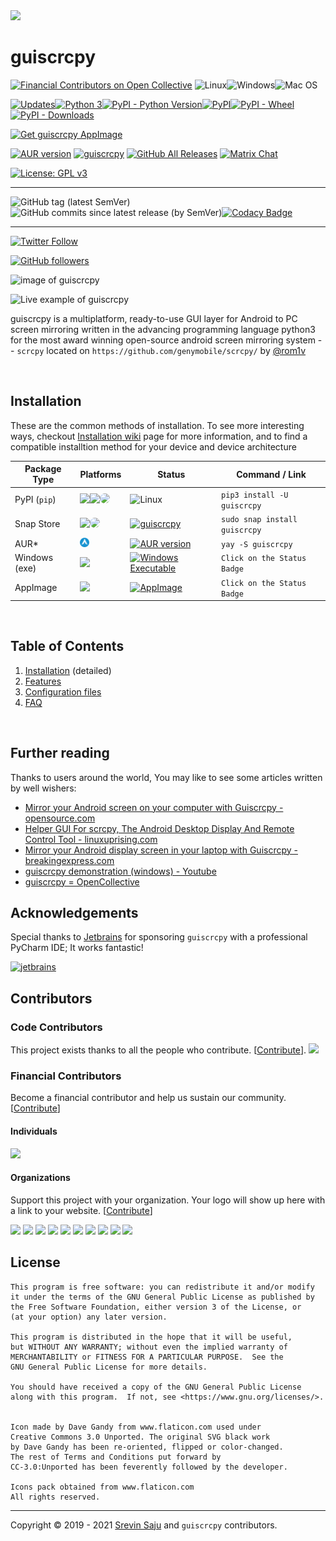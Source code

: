 <img src=https://raw.githubusercontent.com/srevinsaju/guiscrcpy/master/guiscrcpy/ui/ui/guiscrcpy_logo.png width=25%>

# guiscrcpy

[![Financial Contributors on Open Collective](https://opencollective.com/guiscrcpy/all/badge.svg?label=financial+contributors)](https://opencollective.com/guiscrcpy) ![Linux](https://github.com/srevinsaju/guiscrcpy/workflows/Linux/badge.svg)![Windows](https://github.com/srevinsaju/guiscrcpy/workflows/Windows/badge.svg)![Mac OS](https://github.com/srevinsaju/guiscrcpy/workflows/Mac%20OS/badge.svg)

[![Updates](https://pyup.io/repos/github/srevinsaju/guiscrcpy/shield.svg)](https://pyup.io/repos/github/srevinsaju/guiscrcpy/)[![Python 3](https://pyup.io/repos/github/srevinsaju/guiscrcpy/python-3-shield.svg)](https://pyup.io/repos/github/srevinsaju/guiscrcpy/)[![PyPI - Python Version](https://img.shields.io/pypi/pyversions/guiscrcpy?style=flat-square)![PyPI](https://img.shields.io/pypi/v/guiscrcpy?style=flat-square)![PyPI - Wheel](https://img.shields.io/pypi/wheel/guiscrcpy?style=flat-square)![PyPI - Downloads](https://img.shields.io/pypi/dm/guiscrcpy?color=dark%20green&logo=PYPI&logoColor=Green&style=flat-square)](https://pypi.org/project/guiscrcpy)

[![Get guiscrcpy AppImage](https://img.shields.io/endpoint?url=https%3A%2F%2Fg.srevinsaju.me%2Fget-appimage%2Fguiscrcpy%2Fshields.json)](https://www.srevinsaju.me/get-appimage/guiscrcpy/)

[![AUR version](https://img.shields.io/aur/version/guiscrcpy?label=Arch%20Linux%20Package&style=flat-square)](https://aur.archlinux.org/packages/guiscrcpy)
[![guiscrcpy](https://snapcraft.io//guiscrcpy/badge.svg)](https://snapcraft.io/guiscrcpy)
[![GitHub All Releases](https://img.shields.io/github/downloads/srevinsaju/guiscrcpy/total?style=flat-square)](https://github.com/srevinsaju/guiscrcpy/releases)
[![Matrix Chat](https://img.shields.io/badge/chat-%5Bmatrix%5D-green)](https://matrix.to/#/#guiscrcpy:matrix.org)

[![License: GPL v3](https://img.shields.io/badge/License-GPLv3-blue.svg)](https://www.gnu.org/licenses/gpl-3.0)

----------

![GitHub tag (latest SemVer)](https://img.shields.io/github/v/tag/srevinsaju/guiscrcpy?color=red&label=pre-release&logo=github&sort=semver&style=flat-square) ![GitHub commits since latest release (by SemVer)](https://img.shields.io/github/commits-since/srevinsaju/guiscrcpy/latest?color=green&sort=semver&style=flat-square)[![Codacy Badge](https://api.codacy.com/project/badge/Grade/59c0214b5f2140e0be7af62f14ebdc42)](https://www.codacy.com/manual/srevinsaju/guiscrcpy?utm_source=github.com&amp;utm_medium=referral&amp;utm_content=srevinsaju/guiscrcpy&amp;utm_campaign=Badge_Grade)

------------

[![Twitter Follow](https://img.shields.io/twitter/follow/srevinsaju?style=social)](https://twitter.com/srevinsaju)

[![GitHub followers](https://img.shields.io/github/followers/srevinsaju?label=srevin%20Saju&style=social)](https://github.com/srevinsaju)

![image of guiscrcpy](screen39.jpg)

![Live example of guiscrcpy](https://raw.githubusercontent.com/guiscrcpy/guiscrcpy.github.io/master/img/guiscrcpy.gif)

guiscrcpy is a multiplatform, ready-to-use GUI layer for Android to PC screen mirroring written in the advancing programming language python3 for the most award winning open-source android screen mirroring system -- `scrcpy` located on `https://github.com/genymobile/scrcpy/` by [@rom1v](https://github.com/rom1v)

<br>

## Installation

These are the common methods of installation. To see more interesting ways, checkout [Installation wiki](docs/INSTALL.md) page for more information, and to find a compatible installtion method for your device and device architecture

| Package Type  | Platforms                                                    | Status                                                       | Command / Link                |
| ------------- | ------------------------------------------------------------ | ------------------------------------------------------------ | ----------------------------- |
| PyPI (`pip`)  | <img src="https://guiscrcpy.github.io/img/linux.png" height=15px><img src="https://guiscrcpy.github.io/img/windows.png" height=15px><img src="https://guiscrcpy.github.io/img/darwin.jpeg" height=15px style="border-radius: 50%"> | ![Linux](https://github.com/srevinsaju/guiscrcpy/workflows/Linux/badge.svg) | `pip3 install -U guiscrcpy`   |
| Snap Store    | <img src="https://guiscrcpy.github.io/img/linux.png" height=15px><img src="https://guiscrcpy.github.io/img/darwin.jpeg" height=15px style="border-radius: 50%"> | [![guiscrcpy](https://snapcraft.io//guiscrcpy/badge.svg)](https://snapcraft.io/guiscrcpy) | `sudo snap install guiscrcpy` |
| AUR*          | <img src="https://raw.githubusercontent.com/guiscrcpy/guiscrcpy.github.io/master/img/archlinux.png" height=15px> | [![AUR version](https://img.shields.io/aur/version/guiscrcpy?label=Arch%20Linux%20Package&style=flat-square)](https://aur.archlinux.org/packages/guiscrcpy) | `yay -S guiscrcpy`            |
| Windows (exe) | <img src="https://guiscrcpy.github.io/img/windows.png" height=15px> | [![Windows Executable](https://github.com/srevinsaju/guiscrcpy/workflows/Windows%20Executable/badge.svg)](https://github.com/srevinsaju/guiscrcpy/actions?query=+event%3Apush++is%3Asuccess+branch%3Amaster+workflow%3A%22Windows+Executable%22) | `Click on the Status Badge`   |
| AppImage      | <img src="https://guiscrcpy.github.io/img/linux.png" height=15px> | [![AppImage](https://github.com/srevinsaju/guiscrcpy/workflows/AppImage/badge.svg)](https://github.com/srevinsaju/guiscrcpy/actions?query=event%3Apush+branch%3Amaster+is%3Asuccess+workflow%3AAppImage+) | `Click on the Status Badge`   |

<br>

## Table of Contents

1. [Installation](docs/INSTALL.md) (detailed)
2. [Features](docs/FEATURES.md)
3. [Configuration files](docs/CONFIGURATION.md)
4. [FAQ](docs/FAQ.md)

<br>

## Further reading

Thanks to users around the world, 
You may like to see some articles written by well wishers:

* [Mirror your Android screen on your computer with Guiscrcpy - opensource.com](https://opensource.com/article/19/9/mirror-android-screen-guiscrcpy)
* [Helper GUI For scrcpy, The Android Desktop Display And Remote Control Tool - linuxuprising.com](https://www.linuxuprising.com/2019/09/helper-gui-for-scrcpy-android-desktop.html)
* [Mirror your Android display screen in your laptop with Guiscrcpy - breakingexpress.com](https://breakingexpress.com/2019/09/26/mirror-your-android-display-screen-in-your-laptop-with-guiscrcpy/)
* [guiscrcpy demonstration (windows) - Youtube](https://www.youtube.com/watch?v=Uc1ozt4AtrY)
* [guiscrcpy = OpenCollective](https://opencollective.com/guiscrcpy)


## Acknowledgements

Special thanks to [Jetbrains](https://www.jetbrains.com/?from=guiscrcpy) for sponsoring `guiscrcpy` with
a professional PyCharm IDE; It works fantastic!

[![jetbrains](docs/img/jetbrains.svg)](https://www.jetbrains.com/?from=guiscrcpy)

## Contributors

### Code Contributors

This project exists thanks to all the people who contribute. [[Contribute](CONTRIBUTING.md)].
<a href="https://github.com/srevinsaju/guiscrcpy/graphs/contributors"><img src="https://opencollective.com/guiscrcpy/contributors.svg?width=890&button=false" /></a>

### Financial Contributors

Become a financial contributor and help us sustain our community. [[Contribute](https://opencollective.com/guiscrcpy/contribute)]

#### Individuals

<a href="https://opencollective.com/guiscrcpy"><img src="https://opencollective.com/guiscrcpy/individuals.svg?width=890"></a>

#### Organizations

Support this project with your organization. Your logo will show up here with a link to your website. [[Contribute](https://opencollective.com/guiscrcpy/contribute)]

<a href="https://opencollective.com/guiscrcpy/organization/0/website"><img src="https://opencollective.com/guiscrcpy/organization/0/avatar.svg"></a>
<a href="https://opencollective.com/guiscrcpy/organization/1/website"><img src="https://opencollective.com/guiscrcpy/organization/1/avatar.svg"></a>
<a href="https://opencollective.com/guiscrcpy/organization/2/website"><img src="https://opencollective.com/guiscrcpy/organization/2/avatar.svg"></a>
<a href="https://opencollective.com/guiscrcpy/organization/3/website"><img src="https://opencollective.com/guiscrcpy/organization/3/avatar.svg"></a>
<a href="https://opencollective.com/guiscrcpy/organization/4/website"><img src="https://opencollective.com/guiscrcpy/organization/4/avatar.svg"></a>
<a href="https://opencollective.com/guiscrcpy/organization/5/website"><img src="https://opencollective.com/guiscrcpy/organization/5/avatar.svg"></a>
<a href="https://opencollective.com/guiscrcpy/organization/6/website"><img src="https://opencollective.com/guiscrcpy/organization/6/avatar.svg"></a>
<a href="https://opencollective.com/guiscrcpy/organization/7/website"><img src="https://opencollective.com/guiscrcpy/organization/7/avatar.svg"></a>
<a href="https://opencollective.com/guiscrcpy/organization/8/website"><img src="https://opencollective.com/guiscrcpy/organization/8/avatar.svg"></a>
<a href="https://opencollective.com/guiscrcpy/organization/9/website"><img src="https://opencollective.com/guiscrcpy/organization/9/avatar.svg"></a>

## License

```
This program is free software: you can redistribute it and/or modify
it under the terms of the GNU General Public License as published by
the Free Software Foundation, either version 3 of the License, or
(at your option) any later version.

This program is distributed in the hope that it will be useful,
but WITHOUT ANY WARRANTY; without even the implied warranty of
MERCHANTABILITY or FITNESS FOR A PARTICULAR PURPOSE.  See the
GNU General Public License for more details.

You should have received a copy of the GNU General Public License
along with this program.  If not, see <https://www.gnu.org/licenses/>.


Icon made by Dave Gandy from www.flaticon.com used under
Creative Commons 3.0 Unported. The original SVG black work
by Dave Gandy has been re-oriented, flipped or color-changed.
The rest of Terms and Conditions put forward by
CC-3.0:Unported has been feverently followed by the developer.

Icons pack obtained from www.flaticon.com
All rights reserved.

```

---------------------

Copyright &copy; 2019 - 2021 [Srevin Saju](https://github.com/srevinsaju) and `guiscrcpy` contributors.


